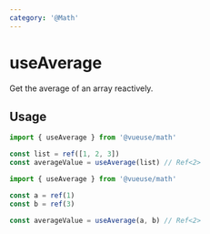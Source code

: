 ```yaml
---
category: '@Math'
---
```


# useAverage

Get the average of an array reactively.

## Usage

```ts
import { useAverage } from '@vueuse/math'

const list = ref([1, 2, 3])
const averageValue = useAverage(list) // Ref<2>
```

```ts
import { useAverage } from '@vueuse/math'

const a = ref(1)
const b = ref(3)

const averageValue = useAverage(a, b) // Ref<2>
```
